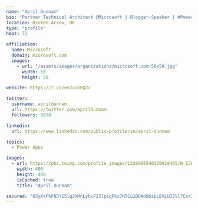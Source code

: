 ```yaml
---
name: "April Dunnam"
bio: "Partner Technical Architect @Microsoft | Blogger-Speaker | #PowerApps, #PowerAutomate, #Office365, #SharePoint | #WIT | #Karaoke Queen"
location: Broken Arrow, OK
type: "profile"
heat: 71

affiliation:
  name: Microsoft
  domain: microsoft.com
  images:
    - url: "/assets/images/organizations/microsoft.com-50x50.jpg"
      width: 50
      height: 50

website: https://t.co/enJuiGEQZc

twitter:
  username: aprildunnam
  url: https://twitter.com/aprildunnam
  followers: 5678

linkedin:
  url: https://www.linkedin.com/public-profile/in/april-dunnam

topics:
  - Power Apps

images:
  - url: https://pbs.twimg.com/profile_images/1326986540329918465/W_IJ6Ih2_400x400.jpg
    width: 400
    height: 400
    isCached: true
    title: "April Dunnam"

secured: "O3yX+FhFN3Y15lq2XMnLyhxF23lpigPkx7HTCu1OUNd86zpLBVLUI5Vl7Csr7nnVsaDp+DP2jCjlxZ9YF3txTrmlbXQL3StqhGCN5BOZe6X4CqOjQzOa47mJLmVXHomMsv7cFZ6WTcE+CLLzuQxJGE/lYg1c4itQ6ghUevVlKX+Dp+YD0ScmKwUBJjsjkb2lFkYSB1HCBiYAOU/Jsv3L7JDNqlfVwwPRQst70O6PaI5Kdqgpr/kuea+/nWebcK6o4RJMHd7RjiCZoINo75TkLamkNTe3uOSz+IXAI/1i/bY94m72bNNc39PJl4B2aBP62B2qAlHCLQ/RiltSlWdWUFyp8Hn9Rp9RjDoQ9H6E2851eAmsrjwZmoaTecNZeC9mKJrBiKBWo0glStchwXYSC9BEnKZ9OUtlK3gtwbuYFzo=;Sx+Kgpw9/CbiMHUiJ+4nHg=="
---
```



